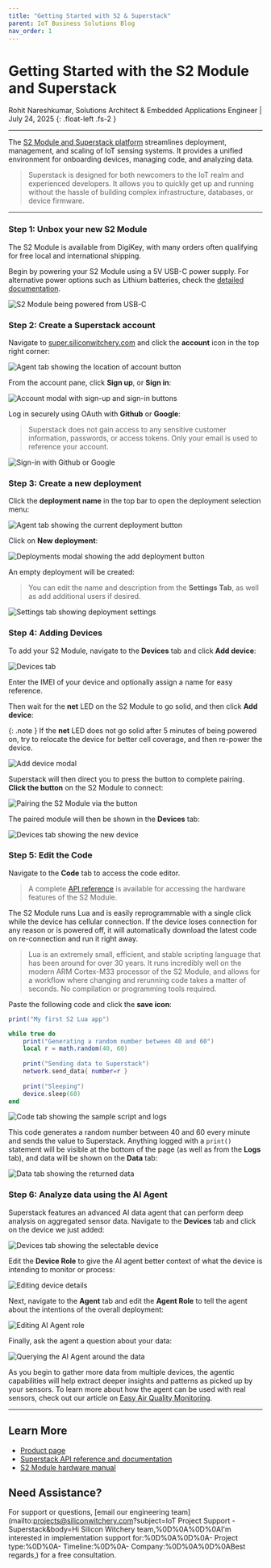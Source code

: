 ```yaml
---
title: "Getting Started with S2 & Superstack"
parent: IoT Business Solutions Blog
nav_order: 1
---
```


# **Getting Started with the S2 Module and Superstack**

Rohit Nareshkumar, Solutions Architect & Embedded Applications Engineer \| July 24, 2025
{: .float-left .fs-2 }

---

The [S2 Module and Superstack platform](https://www.siliconwitchery.com/s2-superstack) streamlines deployment, management, and scaling of IoT sensing systems. It provides a unified environment for onboarding devices, managing code, and analyzing data. 

> Superstack is designed for both newcomers to the IoT realm and experienced developers. It allows you to quickly get up and running without the hassle of building complex infrastructure, databases, or device firmware.

---

### Step 1: Unbox your new S2 Module

The S2 Module is available from DigiKey, with many orders often qualifying for free local and international shipping.

Begin by powering your S2 Module using a 5V USB-C power supply. For alternative power options such as Lithium batteries, check the [detailed documentation](/pages/s2-module#power--battery-interface).

![S2 Module being powered from USB-C](/assets/images/blog/getting-started-with-s2-superstack-s2-power-input.jpg)

### Step 2: Create a Superstack account

Navigate to [super.siliconwitchery.com](https://super.siliconwitchery.com) and click the **account** icon in the top right corner:

![Agent tab showing the location of account button](/assets/images/blog/getting-started-with-s2-superstack-account-button.png)

From the account pane, click **Sign up**, or **Sign in**:

![Account modal with sign-up and sign-in buttons](/assets/images/blog/getting-started-with-s2-superstack-account-modal.png)

Log in securely using OAuth with **Github** or **Google**:

> Superstack does not gain access to any sensitive customer information, passwords, or access tokens. Only your email is used to reference your account.

![Sign-in with Github or Google](/assets/images/blog/getting-started-with-s2-superstack-sign-in.png)

### Step 3: Create a new deployment

Click the **deployment name** in the top bar to open the deployment selection menu:

![Agent tab showing the current deployment button](/assets/images/blog/getting-started-with-s2-superstack-deployments-button.png)

Click on **New deployment**:

![Deployments modal showing the add deployment button](/assets/images/blog/getting-started-with-s2-superstack-step-add-deployment.png)

An empty deployment will be created:

> You can edit the name and description from the **Settings Tab**, as well as add additional users if desired.

![Settings tab showing deployment settings](/assets/images/blog/getting-started-with-s2-superstack-edit-deployment.png)

### Step 4: Adding Devices

To add your S2 Module, navigate to the **Devices** tab and click **Add device**:

![Devices tab](/assets/images/blog/getting-started-with-s2-superstack-devices-tab.png)

Enter the IMEI of your device and optionally assign a name for easy reference. 

Then wait for the **net** LED on the S2 Module to go solid, and then click **Add device**:

{: .note }
If the **net** LED does not go solid after 5 minutes of being powered on, try to relocate the device for better cell coverage, and then re-power the device.

![Add device modal](/assets/images/blog/getting-started-with-s2-superstack-add-device.png)

Superstack will then direct you to press the button to complete pairing. **Click the button** on the S2 Module to connect:

![Pairing the S2 Module via the button](/assets/images/blog/getting-started-with-s2-superstack-s2-clicking-button.jpg)

The paired module will then be shown in the **Devices** tab:

![Devices tab showing the new device](/assets/images/blog/getting-started-with-s2-superstack-added-to-deployment.png)

### Step 5: Edit the Code

Navigate to the **Code** tab to access the code editor. 

> A complete [API reference](/pages/superstack/) is available for accessing the hardware features of the S2 Module.

The S2 Module runs Lua and is easily reprogrammable with a single click while the device has cellular connection. If the device loses connection for any reason or is powered off, it will automatically download the latest code on re-connection and run it right away.

> Lua is an extremely small, efficient, and stable scripting language that has been around for over 30 years. It runs incredibly well on the modern ARM Cortex-M33 processor of the S2 Module, and allows for a workflow where changing and rerunning code takes a matter of seconds. No compilation or programming tools required.

Paste the following code and click the **save icon**:

```lua
print("My first S2 Lua app")

while true do
    print("Generating a random number between 40 and 60")
    local r = math.random(40, 60)
    
    print("Sending data to Superstack")
    network.send_data{ number=r }
    
    print("Sleeping")
    device.sleep(60)
end
```

![Code tab showing the sample script and logs](/assets/images/blog/getting-started-with-s2-superstack-code-tab.png)

This code generates a random number between 40 and 60 every minute and sends the value to Superstack. Anything logged with a `print()` statement will be visible at the bottom of the page (as well as from the **Logs** tab), and data will be shown on the **Data** tab:

![Data tab showing the returned data](/assets/images/blog/getting-started-with-s2-superstack-data-tab.png)

### Step 6: Analyze data using the AI Agent

Superstack features an advanced AI data agent that can perform deep analysis on aggregated sensor data. Navigate to the **Devices** tab and click on the device we just added:

![Devices tab showing the selectable device](/assets/images/blog/getting-started-with-s2-superstack-selectable-device.png)

Edit the **Device Role** to give the AI agent better context of what the device is intending to monitor or process:

![Editing device details](/assets/images/blog/getting-started-with-s2-superstack-edit-device.png)

Next, navigate to the **Agent** tab and edit the **Agent Role** to tell the agent about the intentions of the overall deployment:

![Editing AI Agent role](/assets/images/blog/getting-started-with-s2-superstack-agent-role.png)

Finally, ask the agent a question about your data:

![Querying the AI Agent around the data](/assets/images/blog/getting-started-with-s2-superstack-agent-usage.png)

As you begin to gather more data from multiple devices, the agentic capabilities will help extract deeper insights and patterns as picked up by your sensors. To learn more about how the agent can be used with real sensors, check out our article on [Easy Air Quality Monitoring](/pages/blog/easy-air-quality-monitoring-with-superstack).

---

## Learn More

- [Product page](https://www.siliconwitchery.com/s2-superstack)
- [Superstack API reference and documentation](/pages/superstack/)
- [S2 Module hardware manual](/pages/s2-module)

## Need Assistance?

For support or questions, [email our engineering team](mailto:projects@siliconwitchery.com?subject=IoT Project Support - Superstack&amp;body=Hi Silicon Witchery team,%0D%0A%0D%0AI'm interested in implementation support for:%0D%0A%0D%0A- Project type:%0D%0A- Timeline:%0D%0A- Company:%0D%0A%0D%0ABest regards,) for a free consultation.